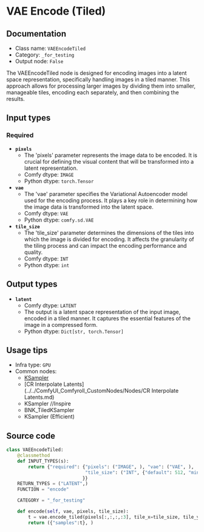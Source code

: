 # VAE Encode (Tiled)
## Documentation
- Class name: `VAEEncodeTiled`
- Category: `_for_testing`
- Output node: `False`

The VAEEncodeTiled node is designed for encoding images into a latent space representation, specifically handling images in a tiled manner. This approach allows for processing larger images by dividing them into smaller, manageable tiles, encoding each separately, and then combining the results.
## Input types
### Required
- **`pixels`**
    - The 'pixels' parameter represents the image data to be encoded. It is crucial for defining the visual content that will be transformed into a latent representation.
    - Comfy dtype: `IMAGE`
    - Python dtype: `torch.Tensor`
- **`vae`**
    - The 'vae' parameter specifies the Variational Autoencoder model used for the encoding process. It plays a key role in determining how the image data is transformed into the latent space.
    - Comfy dtype: `VAE`
    - Python dtype: `comfy.sd.VAE`
- **`tile_size`**
    - The 'tile_size' parameter determines the dimensions of the tiles into which the image is divided for encoding. It affects the granularity of the tiling process and can impact the encoding performance and quality.
    - Comfy dtype: `INT`
    - Python dtype: `int`
## Output types
- **`latent`**
    - Comfy dtype: `LATENT`
    - The output is a latent space representation of the input image, encoded in a tiled manner. It captures the essential features of the image in a compressed form.
    - Python dtype: `Dict[str, torch.Tensor]`
## Usage tips
- Infra type: `GPU`
- Common nodes:
    - [KSampler](../../Comfy/Nodes/KSampler.md)
    - [CR Interpolate Latents](../../ComfyUI_Comfyroll_CustomNodes/Nodes/CR Interpolate Latents.md)
    - KSampler //Inspire
    - BNK_TiledKSampler
    - KSampler (Efficient)



## Source code
```python
class VAEEncodeTiled:
    @classmethod
    def INPUT_TYPES(s):
        return {"required": {"pixels": ("IMAGE", ), "vae": ("VAE", ),
                             "tile_size": ("INT", {"default": 512, "min": 320, "max": 4096, "step": 64})
                            }}
    RETURN_TYPES = ("LATENT",)
    FUNCTION = "encode"

    CATEGORY = "_for_testing"

    def encode(self, vae, pixels, tile_size):
        t = vae.encode_tiled(pixels[:,:,:,:3], tile_x=tile_size, tile_y=tile_size, )
        return ({"samples":t}, )

```
